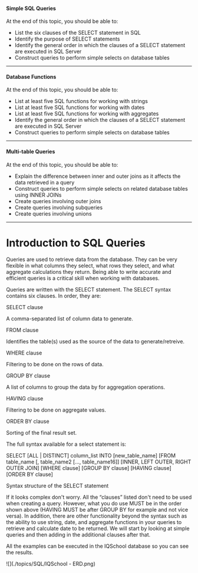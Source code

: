 ﻿#### Simple SQL Queries

At the end of this topic, you should be able to:

-   List the six clauses of the SELECT statement in SQL
-   Identify the purpose of SELECT statements
-   Identify the general order in which the clauses of a SELECT statement are executed in SQL Server
-   Construct queries to perform simple selects on database tables

- - -

#### Database Functions

At the end of this topic, you should be able to:

-   List at least five SQL functions for working with strings
-   List at least five SQL functions for working with dates
-   List at least five SQL functions for working with aggregates
-   Identify the general order in which the clauses of a SELECT statement are executed in SQL Server
-   Construct queries to perform simple selects on database tables

- - -

#### Multi-table Queries

At the end of this topic, you should be able to:

-   Explain the difference between inner and outer joins as it affects the data retrieved in a query
-   Construct queries to perform simple selects on related database tables using INNER JOINs
-   Create queries involving outer joins
-   Create queries involving subqueries
-   Create queries involving unions

- - -

# Introduction to SQL Queries

Queries are used to retrieve data from the database. They can be very flexible in what columns they select, what rows they select, and what aggregate calculations they return. Being able to write accurate and efficient queries is a critical skill when working with databases.

Queries are written with the SELECT statement. The SELECT syntax contains six clauses. In order, they are:

SELECT clause

A comma-separated list of column data to generate.

FROM clause

Identifies the table(s) used as the source of the data to generate/retreive.

WHERE clause

Filtering to be done on the rows of data.

GROUP BY clause

A list of columns to group the data by for aggregation operations.

HAVING clause

Filtering to be done on aggregate values.

ORDER BY clause

Sorting of the final result set.

The full syntax available for a select statement is:

SELECT \[ALL | DISTINCT\] column_list
    INTO \[new\_table\_name\]
\[FROM table\_name \[, table\_name2 \[…, table_name16\]\]
    \[INNER, LEFT OUTER, RIGHT OUTER JOIN\]
\[WHERE clause\]
\[GROUP BY clause\]
\[HAVING clause\]
\[ORDER BY clause\]

Syntax structure of the SELECT statement

If it looks complex don't worry. All the “clauses” listed don't need to be used when creating a query. However, what you do use MUST be in the order shown above (HAVING MUST be after GROUP BY for example and not vice versa). In addition, there are other functionality beyond the syntax such as the ability to use string, date, and aggregate functions in your queries to retrieve and calculate date to be returned. We will start by looking at simple queries and then adding in the additional clauses after that.

All the examples can be executed in the IQSchool database so you can see the results.

![](./topics/SQL/IQSchool - ERD.png)
